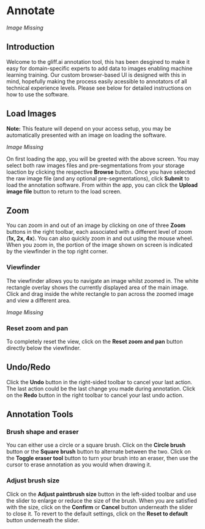 # Annotate

*Image Missing*

## Introduction

Welcome to the gliff.ai annotation tool, this has been desgined to make it easy for domain-specific experts to add data to images enabling machine learning training. Our custom browser-based UI is designed with this in mind, hopefully making the process easily acessible to annotators of all technical experience levels. Please see below for detailed instructions on how to use the software.

## Load Images

**Note:** This feature will depend on your access setup, you may be automatically presented with an image on loading the software.

*Image Missing*

On first loading the app, you will be greeted with the above screen. You may select both raw images files and pre-segmentations from your storage loaction by clicking the respective **Browse** button. Once you have selected the raw image file (and any optional pre-segmentations), click **Submit** to load the annotation software.
From within the app, you can click the **Upload image file** button to return to the load screen.

## Zoom

You can zoom in and out of an image by clicking on one of three **Zoom** buttons in the right toolbar, each associated with a different level of zoom (**1x, 2x, 4x**). You can also quickly zoom in and out using the mouse wheel. When you zoom in, the portion of the image shown on screen is indicated by the viewfinder in the top right corner.

### Viewfinder

The viewfinder allows you to navigate an image whilst zoomed in. The white rectangle overlay shows the currently displayed area of the main image. Click and drag inside the white rectangle to pan across the zoomed image and view a different area.

*Image Missing*

### Reset zoom and pan

To completely reset the view, click on the **Reset zoom and pan** button directly below the viewfinder.

## Undo/Redo

Click the **Undo** button in the right-sided toolbar to cancel your last action. The last action could be the last change you made during annotation. Click on the **Redo** button in the right toolbar to cancel your last undo action.

## Annotation Tools

### Brush shape and eraser

You can either use a circle or a square brush. Click on the **Circle brush** button or the **Square brush** button to alternate between the two. Click on the **Toggle eraser tool** button to turn your brush into an eraser, then use the cursor to erase annotation as you would when drawing it.

### Adjust brush size

Click on the **Adjust paintbrush size** button in the left-sided toolbar and use the slider to enlarge or reduce the size of the brush. When you are satisfied with the size, click on the **Confirm** or **Cancel** button underneath the slider to close it. To revert to the default settings, click on the **Reset to default** button underneath the slider.

### 

